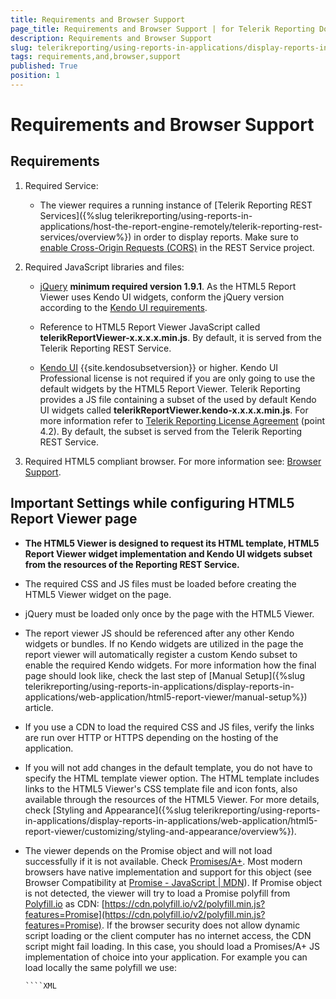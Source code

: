 ```yaml
---
title: Requirements and Browser Support
page_title: Requirements and Browser Support | for Telerik Reporting Documentation
description: Requirements and Browser Support
slug: telerikreporting/using-reports-in-applications/display-reports-in-applications/web-application/html5-report-viewer/requirements-and-browser-support
tags: requirements,and,browser,support
published: True
position: 1
---
```


# Requirements and Browser Support

## Requirements

1. Required Service:             

   + The viewer requires a running instance of [Telerik Reporting REST Services]({%slug telerikreporting/using-reports-in-applications/host-the-report-engine-remotely/telerik-reporting-rest-services/overview%}) in order to display reports. Make sure to [enable Cross-Origin Requests (CORS)](https://docs.microsoft.com/en-us/aspnet/web-api/overview/security/enabling-cross-origin-requests-in-web-api) in the REST Service project. 

1. Required JavaScript libraries and files:

   + [jQuery](http://jquery.com/download/) __minimum required version 1.9.1__. As the HTML5 Report Viewer uses Kendo UI widgets, conform the jQuery version according to the [Kendo UI requirements](https://docs.telerik.com/kendo-ui/intro/supporting/jquery-support). 

   + Reference to HTML5 Report Viewer JavaScript called __telerikReportViewer-x.x.x.x.min.js__. By default, it is served from the Telerik Reporting REST Service. 

   + [Kendo UI](https://www.telerik.com/kendo-ui) {{site.kendosubsetversion}} or higher. Kendo UI Professional license is not required if you are only going to use the default widgets by the HTML5 Report Viewer. Telerik Reporting provides a JS file containing a subset of the used by default Kendo UI widgets called __telerikReportViewer.kendo-x.x.x.x.min.js__. For more information refer to [Telerik Reporting License Agreement](https://www.telerik.com/purchase/license-agreement/reporting-dlw-s) (point 4.2). By default, the subset is served from the Telerik Reporting REST Service. 

1. Required HTML5 compliant browser. For more information see: [Browser Support](#browser-support). 


## Important Settings while configuring HTML5 Report Viewer page

* __The HTML5 Viewer is designed to request its HTML template, HTML5 Report Viewer widget implementation and Kendo UI widgets subset from the resources of the Reporting REST Service.__ 

* The required CSS and JS files must be loaded before creating the HTML5 Viewer widget on the page.

* jQuery must be loaded only once by the page with the HTML5 Viewer.

* The report viewer JS should be referenced after any other Kendo widgets or bundles. If no Kendo widgets are utilized in the page the report viewer will automatically register a custom Kendo subset to enable the required Kendo widgets. For more information how the final page should look like, check the last step of [Manual Setup]({%slug telerikreporting/using-reports-in-applications/display-reports-in-applications/web-application/html5-report-viewer/manual-setup%}) article. 

* If you use a CDN to load the required CSS and JS files, verify the links are run over HTTP or HTTPS depending on the hosting of the application.

* If you will not add changes in the default template, you do not have to specify the HTML template viewer option. The HTML template includes links to the HTML5 Viewer's CSS template file and icon fonts, also available through the resources of the HTML5 Viewer. For more details, check [Styling and Appearance]({%slug telerikreporting/using-reports-in-applications/display-reports-in-applications/web-application/html5-report-viewer/customizing/styling-and-appearance/overview%}). 

* The viewer depends on the Promise object and will not load successfully if it is not available. Check  [Promises/A+](https://promisesaplus.com/). Most modern browsers have native implementation and support for this object (see Browser Compatibility at [Promise - JavaScript | MDN](https://developer.mozilla.org/en-US/docs/Web/JavaScript/Reference/Global_Objects/Promise)). If Promise object is not detected, the viewer will try to load a Promise polyfill from  [Polyfill.io](https://polyfill.io)  as CDN:  [https://cdn.polyfill.io/v2/polyfill.min.js?features=Promise](https://cdn.polyfill.io/v2/polyfill.min.js?features=Promise). If the browser security does not allow dynamic script loading or the client computer has no internet access, the CDN script might fail loading. In this case, you should load a Promises/A+ JS implementation of choice into your application. For example you can load locally the same polyfill we use: 
    
      ````XML
<script src="https://cdn.polyfill.io/v2/polyfill.min.js?features=Promise" /script>
````

If you want to make sure that there are no Internet connection problems and the CDN service cannot be reached for some reason, download the content of the JavaScript file (open   [https://cdn.polyfill.io/v2/polyfill.min.js](https://cdn.polyfill.io/v2/polyfill.min.js) in the browser that does not support promise natively, for example, IE) and serve it as a local JS file. 

## Kendo Widgets Requirements

Since the HTML5 Report Viewer uses [Kendo UI](http://www.telerik.com/kendo-ui) for its default template it is possible to use it even with a custom build instead of using the shipped Kendo bundle. There are two ways to create a custom build - with  [Kendo UI Custom Download Builder](http://www.telerik.com/download/custom-download) and using [gulp build tool](https://docs.telerik.com/kendo-ui/intro/installation/what-you-need#use-gulp). 

Below you can find the list of widgets that the HTML5 Report Viewer requires in order to work properly. In case you edit the template and remove a widget you can subtract it from this list as well. Note that the widgets have other dependencies. The Touch widget is required only for the gestures. All widgets except the TreeView can be found in [Kendo UI Core](http://www.telerik.com/download/kendo-ui-core). The TreeView is in [Kendo UI Professional](http://www.telerik.com/download/kendo-ui). 

Required widgets:         

* Kendo TreeView (pro)

* Kendo ListView

* Kendo Menu

* Kendo PanelBar

* Kendo Window

* Kendo Editor

* Kendo DatePicker

* Kendo ComboBox

* Kendo MultiSelect

* Kendo Splitter

* Kendo Slider

* Kendo Tooltip

* Kendo Touch

## Browser Support

The HTML5 Report Viewer requires HTML5 compliant browser with support for JavaScript 1.8.5 (ECMAScript5) and CSS3. To ensure the report viewer correct behavior, always mark the web page with the ```<!DOCTYPE html>``` doctype. 

List of Browsers covering the above requirements includes:

* Desktop

   + Internet Explorer: 9+

   + Edge

   + Google Chrome

   + Mozilla Firefox

   + Opera 15.0+

   + Safari 6.0+

* Mobile

   + Safari for iOS

   + Google Chrome for iOS

   + Google Chrome for Android

   + Android Browser

   + Internet Explorer 10+ for Windows Phone

   + BlackBerry 7.0+ touchscreen devices

